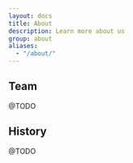 ```yaml
---
layout: docs
title: About
description: Learn more about us
group: about
aliases:
  - "/about/"
---
```


## Team

@TODO

## History

@TODO
